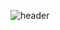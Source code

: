 <!-- ### Hi there 👋 -->

![header](https://capsule-render.vercel.app/api?type=Wave&color=0:bbdefb,100:99ccff&height=250&section=header&text=Surim's%20GitHub&fontSize=70&fontColor=0387ee&fontAlignY=35&)

<div align='center'>
	<!-- 여기에 내용을!! -->
</div>



<!-- ![footer](https://capsule-render.vercel.app/api?type=Wave&color=0:98ff98,100:a7f432&height=100&section=footer)
 -->
